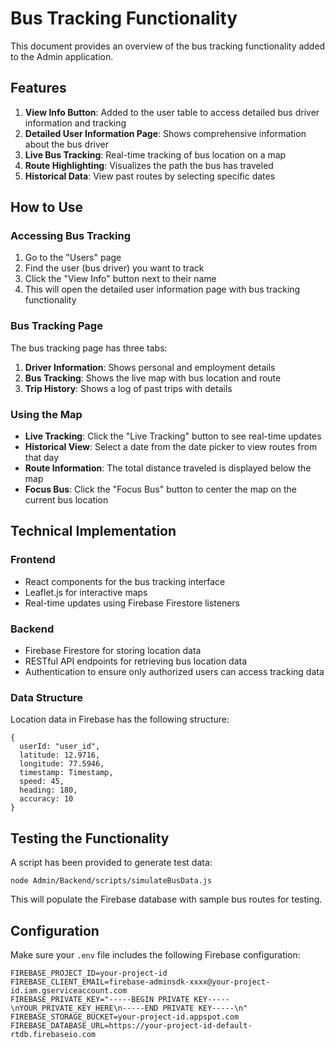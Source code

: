 # Bus Tracking Functionality

This document provides an overview of the bus tracking functionality added to the Admin application.

## Features

1. **View Info Button**: Added to the user table to access detailed bus driver information and tracking
2. **Detailed User Information Page**: Shows comprehensive information about the bus driver
3. **Live Bus Tracking**: Real-time tracking of bus location on a map
4. **Route Highlighting**: Visualizes the path the bus has traveled
5. **Historical Data**: View past routes by selecting specific dates

## How to Use

### Accessing Bus Tracking

1. Go to the "Users" page
2. Find the user (bus driver) you want to track
3. Click the "View Info" button next to their name
4. This will open the detailed user information page with bus tracking functionality

### Bus Tracking Page

The bus tracking page has three tabs:

1. **Driver Information**: Shows personal and employment details
2. **Bus Tracking**: Shows the live map with bus location and route
3. **Trip History**: Shows a log of past trips with details

### Using the Map

- **Live Tracking**: Click the "Live Tracking" button to see real-time updates
- **Historical View**: Select a date from the date picker to view routes from that day
- **Route Information**: The total distance traveled is displayed below the map
- **Focus Bus**: Click the "Focus Bus" button to center the map on the current bus location

## Technical Implementation

### Frontend

- React components for the bus tracking interface
- Leaflet.js for interactive maps
- Real-time updates using Firebase Firestore listeners

### Backend

- Firebase Firestore for storing location data
- RESTful API endpoints for retrieving bus location data
- Authentication to ensure only authorized users can access tracking data

### Data Structure

Location data in Firebase has the following structure:

```
{
  userId: "user_id",
  latitude: 12.9716,
  longitude: 77.5946,
  timestamp: Timestamp,
  speed: 45,
  heading: 180,
  accuracy: 10
}
```

## Testing the Functionality

A script has been provided to generate test data:

```
node Admin/Backend/scripts/simulateBusData.js
```

This will populate the Firebase database with sample bus routes for testing.

## Configuration

Make sure your `.env` file includes the following Firebase configuration:

```
FIREBASE_PROJECT_ID=your-project-id
FIREBASE_CLIENT_EMAIL=firebase-adminsdk-xxxx@your-project-id.iam.gserviceaccount.com
FIREBASE_PRIVATE_KEY="-----BEGIN PRIVATE KEY-----\nYOUR_PRIVATE_KEY_HERE\n-----END PRIVATE KEY-----\n"
FIREBASE_STORAGE_BUCKET=your-project-id.appspot.com
FIREBASE_DATABASE_URL=https://your-project-id-default-rtdb.firebaseio.com
```
